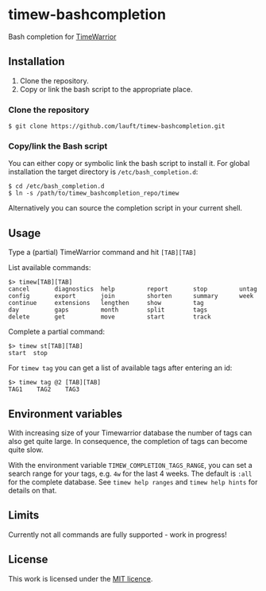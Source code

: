 # timew-bashcompletion

Bash completion for [TimeWarrior](https://www.timewarrior.net)

## Installation

1. Clone the repository.
1. Copy or link the bash script to the appropriate place.

### Clone the repository

```
$ git clone https://github.com/lauft/timew-bashcompletion.git
```

### Copy/link the Bash script

You can either copy or symbolic link the bash script to install it.
For global installation the target directory is `/etc/bash_completion.d`:

```
$ cd /etc/bash_completion.d
$ ln -s /path/to/timew_bashcompletion_repo/timew
```

Alternatively you can source the completion script in your current shell.

## Usage

Type a (partial) TimeWarrior command and hit `[TAB][TAB]`

List available commands:
```
$> timew[TAB][TAB]
cancel       diagnostics  help         report       stop         untag
config       export       join         shorten      summary      week
continue     extensions   lengthen     show         tag
day          gaps         month        split        tags
delete       get          move         start        track
```

Complete a partial command:
```
$> timew st[TAB][TAB]
start  stop
```

For `timew tag` you can get a list of available tags after entering an id:
```
$> timew tag @2 [TAB][TAB]
TAG1    TAG2    TAG3
```

## Environment variables

With increasing size of your Timewarrior database the number of tags can also get quite large.
In consequence, the completion of tags can become quite slow.

With the environment variable `TIMEW_COMPLETION_TAGS_RANGE`, you can set a search range for your tags, e.g. `4w` for the last 4 weeks.
The default is `:all` for the complete database.
See `timew help ranges` and `timew help hints` for details on that.

## Limits

Currently not all commands are fully supported - work in progress!

## License

This work is licensed under the [MIT licence](https://opensource.org/licenses/MIT).
